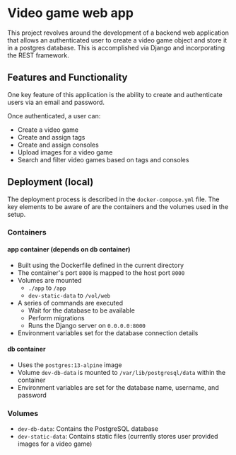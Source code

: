 # Video game web app

This project revolves around the development of a backend web application that allows an authenticated user to create a video game object and store it in a postgres database. This is accomplished via Django and incorporating the REST framework.

## Features and Functionality
One key feature of this application is the ability to create and authenticate users via an email and password.

Once authenticated, a user can:
* Create a video game
* Create and assign tags
* Create and assign consoles
* Upload images for a video game
* Search and filter video games based on tags and consoles

## Deployment (local)
The deployment process is described in the `docker-compose.yml` file. The key elements to be aware of are the containers and the volumes used in the setup.

### Containers

#### app container (depends on db container)
* Built using the Dockerfile defined in the current directory
* The container's port `8000` is mapped to the host port `8000`
* Volumes are mounted
    * `./app` to `/app`
    * `dev-static-data` to `/vol/web`
* A series of commands are executed
    * Wait for the database to be available
    * Perform migrations
    * Runs the Django server on `0.0.0.0:8000`
* Environment variables set for the database connection details

#### db container
* Uses the `postgres:13-alpine` image
* Volume `dev-db-data` is mounted to `/var/lib/postgresql/data` within the container
* Environment variables are set for the database name, username, and password

### Volumes
* `dev-db-data`: Contains the PostgreSQL database
* `dev-static-data`: Contains static files (currently stores user provided images for a video game)